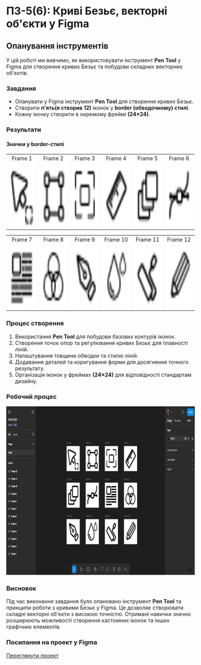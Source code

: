 # ПЗ-5(6): Криві Безьє, векторні об'єкти у Figma

## Опанування інструментів
У цій роботі ми вивчимо, як використовувати інструмент **Pen Tool** у Figma для створення кривих Безьє та побудови складних векторних об'єктів.

### Завдання
- Опанувати у Figma інструмент **Pen Tool** для створення кривих Безьє.
- Створити **п'ять(я створив 12)** іконок у **border (обводочному) стилі**.
- Кожну іконку створити в окремому фреймі **(24×24)**.

### Результати

#### Значки у border-стилі  
<table align="center">
  <tr>
    <td align="center">Frame 1</td>
    <td align="center">Frame 2</td>
    <td align="center">Frame 3</td>
    <td align="center">Frame 4</td>
    <td align="center">Frame 5</td>
    <td align="center">Frame 6</td>
  </tr>
  <tr>
    <td><img src="images/Frame 1.png" height="170px"></td>
    <td><img src="images/Frame 2.png" height="170px"></td>
    <td><img src="images/Frame 3.png" height="170px"></td>
    <td><img src="images/Frame 4.png" height="170px"></td>
    <td><img src="images/Frame 5.png" height="170px"></td>
    <td><img src="images/Frame 6.png" height="170px"></td>
  </tr>
</table>

<table align="center">
  <tr>
    <td align="center">Frame 7</td>
    <td align="center">Frame 8</td>
    <td align="center">Frame 9</td>
    <td align="center">Frame 10</td>
    <td align="center">Frame 11</td>
    <td align="center">Frame 12</td>
  </tr>
  <tr>
    <td><img src="images/Frame 7.png" height="170px"></td>
    <td><img src="images/Frame 8.png" height="170px"></td>
    <td><img src="images/Frame 9.png" height="170px"></td>
    <td><img src="images/Frame 10.png" height="170px"></td>
    <td><img src="images/Frame 11.png" height="170px"></td>
    <td><img src="images/Frame 12.png" height="170px"></td>
  </tr>
</table>

### Процес створення
1. Використання **Pen Tool** для побудови базових контурів іконок.
2. Створення точок опор та регулювання кривих Безьє для плавності ліній.
3. Налаштування товщини обводки та стилю ліній.
4. Додавання деталей та коригування форми для досягнення точного результату.
5. Організація іконок у фреймах **(24×24)** для відповідності стандартам дизайну.

### Робочий процес
<p align="center">
  <img src="images/Figma(workspace).png" height="450px">
</p>

### Висновок
Під час виконання завдання було опановано інструмент **Pen Tool** та принципи роботи з кривими Безьє у Figma. Це дозволяє створювати складні векторні об'єкти з високою точністю. Отримані навички значно розширюють можливості створення кастомних іконок та інших графічних елементів.

### Посилання на проект у Figma
[Переглянути проект]([https://www.figma.com/design/PyqXTpPtZvkqPBkzqya1aT/24.03.2025?node-id=0-1&p=f&t=ICFFINP2G3WlmEKb-0](https://www.figma.com/design/u8DfBWvq4nz6leTOabBsAS/01.04.2025?node-id=0-1&p=f&t=iO1BofODKV4kYQHI-0)](https://www.figma.com/design/u8DfBWvq4nz6leTOabBsAS/01.04.2025?node-id=0-1&p=f&t=iO1BofODKV4kYQHI-0))
